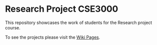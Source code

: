 # Research Project CSE3000

This repository showcases the work of students for the Research project course.

To see the projects please visit the [Wiki Pages](https://github.com/TU-Delft-CSE/Research-Project/wiki).
